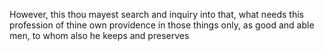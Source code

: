 However, this thou mayest search and inquiry into that, what needs this profession of thine own providence in those things only, as good and able men, to whom also he keeps and preserves
